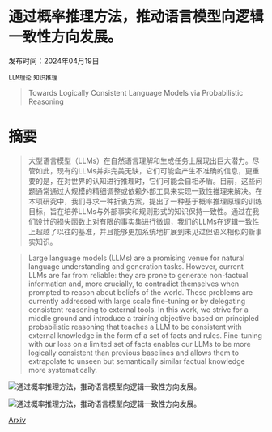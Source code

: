# 通过概率推理方法，推动语言模型向逻辑一致性方向发展。

发布时间：2024年04月19日

`LLM理论` `知识推理`

> Towards Logically Consistent Language Models via Probabilistic Reasoning

# 摘要

> 大型语言模型（LLMs）在自然语言理解和生成任务上展现出巨大潜力。尽管如此，现有的LLMs并非完美无缺，它们可能会产生不准确的信息，更重要的是，在对世界的认知进行推理时，它们可能会自相矛盾。目前，这些问题通常通过大规模的精细调整或依赖外部工具来实现一致性推理来解决。在本项研究中，我们寻求一种折衷方案，提出了一种基于概率推理原理的训练目标，旨在培养LLMs与外部事实和规则形式的知识保持一致性。通过在我们设计的损失函数上对有限的事实集进行微调，我们的LLMs在逻辑一致性上超越了以往的基准，并且能够更加系统地扩展到未见过但语义相似的新事实知识。

> Large language models (LLMs) are a promising venue for natural language understanding and generation tasks. However, current LLMs are far from reliable: they are prone to generate non-factual information and, more crucially, to contradict themselves when prompted to reason about beliefs of the world. These problems are currently addressed with large scale fine-tuning or by delegating consistent reasoning to external tools. In this work, we strive for a middle ground and introduce a training objective based on principled probabilistic reasoning that teaches a LLM to be consistent with external knowledge in the form of a set of facts and rules. Fine-tuning with our loss on a limited set of facts enables our LLMs to be more logically consistent than previous baselines and allows them to extrapolate to unseen but semantically similar factual knowledge more systematically.

![通过概率推理方法，推动语言模型向逻辑一致性方向发展。](../../../paper_images/2404.12843/x1.png)

![通过概率推理方法，推动语言模型向逻辑一致性方向发展。](../../../paper_images/2404.12843/x2.png)

[Arxiv](https://arxiv.org/abs/2404.12843)